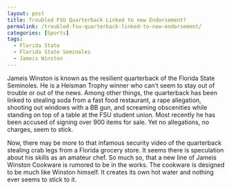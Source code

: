 ```yaml
---
layout: post
title: Troubled FSU Quarterback Linked to new Endorsement?
permalink: /troubled-fsu-quarterback-linked-to-new-endorsement/
categories: [Sports]
tags:
  - Florida State
  - Florida State Seminoles
  - Jameis Winston
---
```

Jameis Winston is known as the resilient quarterback of the Florida State Seminoles. He is a Heisman Trophy winner who can’t seem to stay out of trouble or out of the news. Among other things, the quarterback has been linked to stealing soda from a fast food restaurant, a rape allegation, shooting out windows with a BB gun, and screaming obscenities while standing on top of a table at the FSU student union. Most recently he has been accused of signing over 900 items for sale. Yet no allegations, no charges, seem to stick.

Now, there may be more to that infamous security video of the quarterback stealing crab legs from a Florida grocery store. It seems there is speculation about his skills as an amateur chef. So much so, that a new line of Jameis Winston Cookware is rumored to be in the works. The cookware is designed to be much like Winston himself. It creates its own hot water and nothing ever seems to stick to it.
